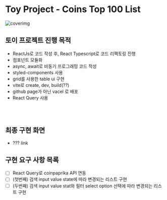 # Toy Project - Coins Top 100 List

![coverimg]('')

## 토이 프로젝트 진행 목적

- ReactJs로 코드 작성 후, React Typescript로 코드 리팩토링 진행
- 컴포넌트 모듈화
- async, await로 비동기 프로그래밍 코드 작성
- styled-components 사용
- grid를 사용한 table ui 구현
- vite로 create, dev, build(??)
- github page가 아닌 vacel 로 배포
- React Query 사용

<br>
<br>

## 최종 구현 화면

- ??? link

## 구현 요구 사항 목록

- [ ] React Query로 coinpaprika API 연동
- [ ] (첫번째) 검색 input value state에 따라 변경되는 리스트 구현
- [ ] (두번째) 검색 input value stat와 필터 select option 선택에 따라 변경되는 리스트 구현

